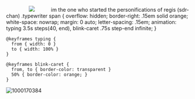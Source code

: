 ⠀⠀⠀⠀⠀⠀![](https://komarev.com/ghpvc/?username=elanourr&color=ff4787&label=꒰⠀⠀patients⠀&abbreviated=true)⠀⠀⠀⠀ im the one who started the personifications of regis (sdr-chan)
    .typewriter span {
      overflow: hidden;
      border-right: .15em solid orange;
      white-space: nowrap;
      margin: 0 auto;
      letter-spacing: .15em;
      animation:
        typing 3.5s steps(40, end),
        blink-caret .75s step-end infinite;
    }
    
    @keyframes typing {
      from { width: 0 }
      to { width: 100% }
    }
    
    @keyframes blink-caret {
      from, to { border-color: transparent }
      50% { border-color: orange; }
    }

![1000170384](https://github.com/user-attachments/assets/380e4028-ac28-4c2b-b48d-34c8597921bc)
